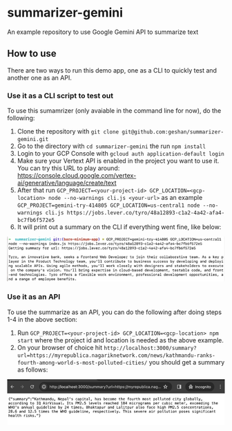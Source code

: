 # summarizer-gemini

An example repository to use Google Gemini API to summarize text

## How to use

There are two ways to run this demo app, one as a CLI to quickly test and another one as an API.

### Use it as a CLI script to test out

To use this sumamrizer (only avaiable in the command line for now), do the following:

1. Clone the repository with `git clone git@github.com:geshan/summarizer-gemini.git`
2. Go to the directory with `cd summarizer-gemini` the run `npm install`
3. Login to your GCP Console with `gcloud auth application-default login`
4. Make sure your Vertext API is enabled in the project you want to use it. You can try this URL to play around: https://console.cloud.google.com/vertex-ai/generative/language/create/text
5. After that run `GCP_PROJECT=<your-project-id> GCP_LOCATION=<gcp-location> node --no-warnings cli.js <your-url>` as an example `GCP_PROJECT=gemini-try-414805 GCP_LOCATION=us-central1 node --no-warnings cli.js https://jobs.lever.co/tyro/48a12893-c1a2-4a42-afa4-bc7fb6f572e5`
6. It will print out a summary on the CLI if everything went fine, like below:

![Gemini Summarizer working](./docs/gemini-summary.jpg "Working summarizer")

### Use it as an API

To use the summarize as an API, you can do the following after doing steps 1-4 in the above section:

1. Run `GCP_PROJECT=<your-project-id> GCP_LOCATION=<gcp-location> npm start` where the project id and location is needed as the above example.
2. On your browser of choice hit `http://localhost:3000/summary?url=https://myrepublica.nagariknetwork.com/news/kathmandu-ranks-fourth-among-world-s-most-polluted-cities/` you should get a summary as follows:

![Gemini Summarizer API working](./docs/gemini-summary-api.jpg "Working summarizer API")
